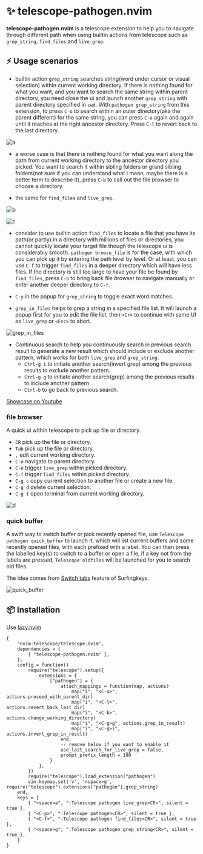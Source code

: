 # ✨ telescope-pathogen.nvim

**telescope-pathogen.nvim** is a telescope extension to help you to navigate through different path when using builtin actions from telescope such as `grep_string`, `find_files` and `live_grep`.

## ⚡️ Usage scenarios

* builtin action `grep_string` searches string(word under cursor or visual selection) within current working directory. If there is nothing found for what you want, and you want to search the same string within parent directory, you need close the ui and launch another `grep_string` with parent directory specified in `cwd`. With `pathogen grep_string` from this extension, to press `C-o` to search within an *o*uter directory(aka the parent different) for the same string, you can press `C-o` again and again until it reaches at the right ancestor directory. Press `C-l` to revert back to the *l*ast directory.

![a](https://user-images.githubusercontent.com/288207/225836008-a4b076a2-b81a-4208-9db7-b469e65040c1.gif)

* a worse case is that there is nothing found for what you want along the path from current working directory to the ancestor directory you picked. You want to search it within sibling folders or grand sibling folders(not sure if you can understand what I mean, maybe there is a better term to describe it), press `C-b` to call out the file *b*rowser to choose a directory.

* the same for `find_files` and `live_grep`.

![b](https://user-images.githubusercontent.com/288207/225836119-b4dd576b-2489-47d7-a891-a1344df6c54d.gif)

![c](https://user-images.githubusercontent.com/288207/225836208-fb5bf2cc-5c08-40ff-8bb1-0d62375315c6.gif)


* consider to use builtin action `find_files` to locate a file that you have its path(or partly) in a directory with millions of files or directories, you cannot quickly locate your target file though the telescope ui is considerably smooth. `pathogen browse_file` is for the case, with which you can pick up it by entering the path level by level. Or at least, you can use `C-f` to trigger `find_files` in a deeper directory which will have less files. If the directory is still too large to have your file be found by `find_files`, press `C-b` to bring back file *b*rowser to navigate manually or enter another deeper directory to `C-f`.

* `C-y` in the popup for `grep_string` to toggle exact word matches.

* `grep_in_files` helps to grep a string in a specified file list. It will launch a popup first for you to edit the file list, then `<Cr>` to continue with same UI as `live_grep` or `<Esc>` to abort.

![grep_in_files](https://github.com/brookhong/telescope-pathogen.nvim/assets/288207/05f54ddb-06ee-4951-8bef-d30cf178035e)

* Continuous search to help you continuously search in previous search result to generate a new result which should include or exclude another pattern, which works for both `live_grep` and `grep_string`.
    * `Ctrl-g i` to initiate another search(invert grep) among the previous results to exclude another pattern.
    * `Ctrl-g g` to initiate another search(grep) among the previous results to include another pattern.
    * `Ctrl-b` to go back to previous search.

[Showcase on Youtube](https://www.youtube.com/watch?v=cCeIuBG4vYM)

### file browser

A quick ui within telescope to pick up file or directory.

* `CR` pick up the file or directory.
* `Tab` pick up the file or directory.
* `,` edit current working directory.
* `C-o` navigate to parent directory.
* `C-e` trigger `live_grep` within picked directory.
* `C-f` trigger `find_files` within picked directory.
* `C-g c` copy current selection to another file or create a new file.
* `C-g d` delete current selection.
* `C-g t` open terminal from current working directory.

![d](https://user-images.githubusercontent.com/288207/225836274-713eb4ee-1330-4dc6-9649-47701b993081.gif)

### quick buffer

A swift way to switch buffer or pick recently opened file, use `Telescope pathogen quick_buffer` to launch it, which will list current buffers and some recently opened files, with each prefixed with a label. You can then press the labelled key(s) to switch to a buffer or open a file, if a key not from the labels are pressed, `Telescope oldfiles` will be launched for you to search old files.

The idea comes from [Switch tabs](https://github.com/brookhong/Surfingkeys?tab=readme-ov-file#switch-tabs) feature of Surfingkeys.

![quick_buffer](https://github.com/brookhong/telescope-pathogen.nvim/assets/288207/51d060af-34be-4fba-a0f1-294404cdcff4)


## 📦 Installation

Use [lazy.nvim](https://github.com/folke/lazy.nvim)

    {
        "nvim-telescope/telescope.nvim",
        dependencies = {
            { "telescope-pathogen.nvim" },
        },
        config = function()
            require("telescope").setup({
                extensions = {
                    ["pathogen"] = {
                        attach_mappings = function(map, actions)
                            map("i", "<C-o>", actions.proceed_with_parent_dir)
                            map("i", "<C-l>", actions.revert_back_last_dir)
                            map("i", "<C-b>", actions.change_working_directory)
                            map("i", "<C-g>g", actions.grep_in_result)
                            map("i", "<C-g>i", actions.invert_grep_in_result)
                        end,
                        -- remove below if you want to enable it
                        use_last_search_for_live_grep = false,
                        prompt_prefix_length = 100
                    }
                },
            })
            require("telescope").load_extension("pathogen")
            vim.keymap.set('v', '<space>g', require("telescope").extensions["pathogen"].grep_string)
        end,
        keys = {
            { "<space>a", ":Telescope pathogen live_grep<CR>", silent = true },
            { "<C-p>", ":Telescope pathogen<CR>", silent = true },
            { "<C-f>", ":Telescope pathogen find_files<CR>", silent = true },
            { "<space>g", ":Telescope pathogen grep_string<CR>", silent = true },
        }
    }
